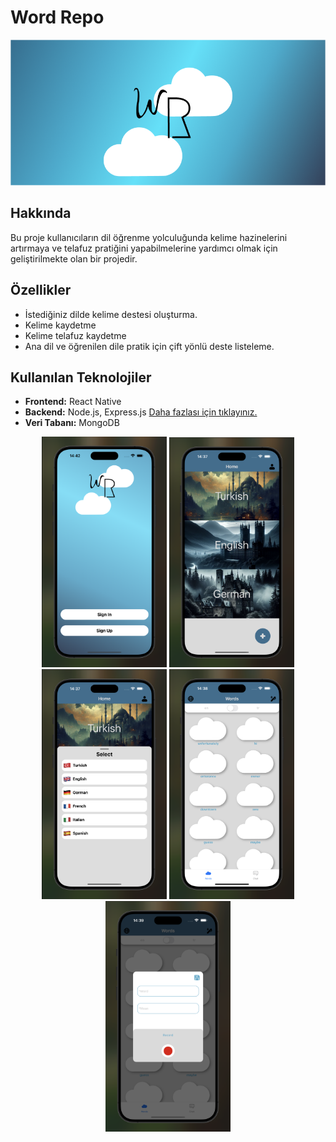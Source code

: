 # Word Repo

![image](./src/assets/image/header.png)

## Hakkında
Bu proje  kullanıcıların dil öğrenme yolculuğunda  kelime hazinelerini artırmaya ve telafuz  pratiğini yapabilmelerine yardımcı olmak için geliştirilmekte olan bir projedir.

## Özellikler
- İstediğiniz dilde kelime destesi oluşturma.
- Kelime kaydetme
- Kelime telafuz kaydetme
- Ana dil ve öğrenilen dile pratik için çift yönlü deste listeleme.

## Kullanılan Teknolojiler
- **Frontend:** React Native
- **Backend:** Node.js, Express.js [Daha fazlası için tıklayınız.](https://github.com/ibrahim-dagci/Word-Repo-API)
- **Veri Tabanı:** MongoDB

<p align="center">
  <img src="./src/assets/image/sign.png" alt="Resim 1" width="200" />
  <img src="./src/assets/image/my_languages.png" alt="Resim 2" width="200" />
  <img src="./src/assets/image/add_language.png" alt="Resim 2" width="200" />
  <img src="./src/assets/image/words.png" alt="Resim 2" width="200" />
  <img src="./src/assets/image/add_word.png" alt="Resim 2" width="200" />
</p>

